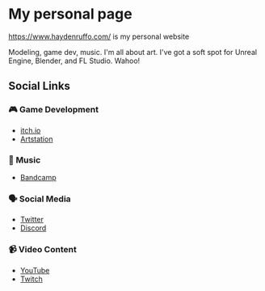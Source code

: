 # My personal page

https://www.haydenruffo.com/ is my personal website

Modeling, game dev, music. I'm all about art. I've got a soft spot for Unreal Engine, Blender, and FL Studio. Wahoo!

## Social Links

### 🎮 Game Development
- [itch.io](https://haid.itch.io/)
- [Artstation](https://www.artstation.com/haid)

### 🎵 Music
- [Bandcamp](https://haidat.bandcamp.com/)

### 🗣️ Social Media
- [Twitter](https://twitter.com/HaydenRuffo)
- [Discord](https://discord.com/users/275062336513900546)

### 📹 Video Content
- [YouTube](https://www.youtube.com/@HAID.)
- [Twitch](https://www.twitch.tv/haidnaid)

<!-- ALL-CONTRIBUTORS-BADGE:START - Do not remove or modify this section -->
[maintainers]: https://img.shields.io/badge/maintainers-4-success.svg 'Number of maintainers'
<!-- ALL-CONTRIBUTORS-BADGE:END -->
